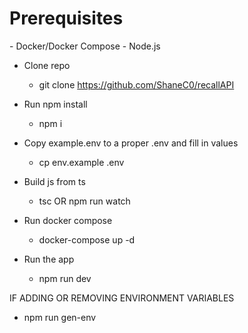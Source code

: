 <h1>Prerequisites</h1>
- Docker/Docker Compose
- Node.js


* Clone repo
    - git clone https://github.com/ShaneC0/recallAPI

* Run npm install
    - npm i

* Copy example.env to a proper .env and fill in values
    - cp env.example .env

* Build js from ts
    - tsc OR npm run watch

* Run docker compose
    - docker-compose up -d
  
* Run the app
    - npm run dev
    
IF ADDING OR REMOVING ENVIRONMENT VARIABLES
  - npm run gen-env
